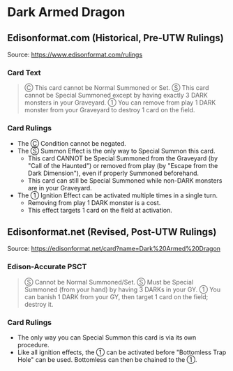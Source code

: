 # Dark Armed Dragon

## Edisonformat.com (Historical, Pre-UTW Rulings)

Source: https://www.edisonformat.com/rulings

### Card Text

> Ⓒ This card cannot be Normal Summoned or Set. Ⓢ This card cannot be Special Summoned except by having exactly 3 DARK monsters in your Graveyard. ① You can remove from play 1 DARK monster from your Graveyard to destroy 1 card on the field.

### Card Rulings

*   The Ⓒ Condition cannot be negated.
*   The Ⓢ Summon Effect is the only way to Special Summon this card.
    *   This card CANNOT be Special Summoned from the Graveyard (by "Call of the Haunted") or removed from play (by "Escape from the Dark Dimension"), even if properly Summoned beforehand.
    *   This card can still be Special Summoned while non-DARK monsters are in your Graveyard.
*   The ① Ignition Effect can be activated multiple times in a single turn.
    *   Removing from play 1 DARK monster is a cost.
    *   This effect targets 1 card on the field at activation.

## Edisonformat.net (Revised, Post-UTW Rulings)

Source: https://edisonformat.net/card?name=Dark%20Armed%20Dragon

### Edison-Accurate PSCT

> Ⓢ Cannot be Normal Summoned/Set.
> Ⓢ Must be Special Summoned (from your hand) by having 3 DARKs in your GY.
> ① You can banish 1 DARK from your GY, then target 1 card on the field; destroy it.

### Card Rulings

*   The only way you can Special Summon this card is via its own procedure.
*   Like all ignition effects, the ① can be activated before "Bottomless Trap Hole" can be used. Bottomless can then be chained to the ①.
            